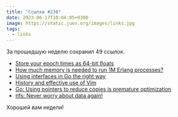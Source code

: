 ```yaml
---
title: "Ссылки #238"
date: 2023-06-17T10:04:05+0300
image: https://static.juev.org/images/links.jpg
tags: 
  - links
---
```


За прошедшую неделю сохранил 49 ссылок.

- [Store your epoch times as 64-bit floats](https://www.leebutterman.com/2021/02/01/store-your-unix-epoch-times-as-float64.html)
- [How much memory is needed to run 1M Erlang processes?](https://hauleth.dev/post/beam-process-memory-usage/)
- [Using interfaces in Go the right way](https://mbinjamil.dev/writings/using-interfaces-in-go/)
- [History and effective use of Vim](https://begriffs.com/posts/2019-07-19-history-use-vim.html)
- [Go: Using pointers to reduce copies is premature optimization](https://trinitroglycerin.github.io/2023/06/10/Go-Using-pointers-to-reduce-copies-is-premature-optimization/)
- [πfs: Never worry about data again!](https://github.com/philipl/pifs) 

Хорошей вам недели!